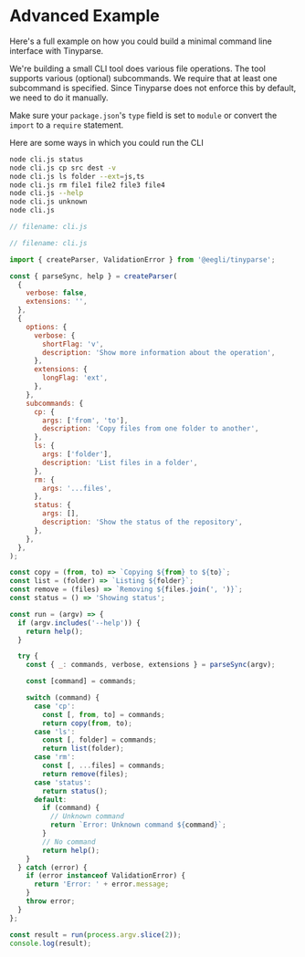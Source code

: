 # Advanced Example

Here's a full example on how you could build a minimal command line interface with Tinyparse.

We're building a small CLI tool does various file operations. The tool supports various (optional) subcommands. We require that at least one subcommand is specified. Since Tinyparse does not enforce this by default, we need to do it manually.

Make sure your `package.json`'s `type` field is set to `module` or convert the `import` to a `require` statement.

Here are some ways in which you could run the CLI

```sh
node cli.js status
node cli.js cp src dest -v
node cli.js ls folder --ext=js,ts
node cli.js rm file1 file2 file3 file4
node cli.js --help
node cli.js unknown
node cli.js
```

```js
// filename: cli.js

// filename: cli.js

import { createParser, ValidationError } from '@eegli/tinyparse';

const { parseSync, help } = createParser(
  {
    verbose: false,
    extensions: '',
  },
  {
    options: {
      verbose: {
        shortFlag: 'v',
        description: 'Show more information about the operation',
      },
      extensions: {
        longFlag: 'ext',
      },
    },
    subcommands: {
      cp: {
        args: ['from', 'to'],
        description: 'Copy files from one folder to another',
      },
      ls: {
        args: ['folder'],
        description: 'List files in a folder',
      },
      rm: {
        args: '...files',
      },
      status: {
        args: [],
        description: 'Show the status of the repository',
      },
    },
  },
);

const copy = (from, to) => `Copying ${from} to ${to}`;
const list = (folder) => `Listing ${folder}`;
const remove = (files) => `Removing ${files.join(', ')}`;
const status = () => 'Showing status';

const run = (argv) => {
  if (argv.includes('--help')) {
    return help();
  }

  try {
    const { _: commands, verbose, extensions } = parseSync(argv);

    const [command] = commands;

    switch (command) {
      case 'cp':
        const [, from, to] = commands;
        return copy(from, to);
      case 'ls':
        const [, folder] = commands;
        return list(folder);
      case 'rm':
        const [, ...files] = commands;
        return remove(files);
      case 'status':
        return status();
      default:
        if (command) {
          // Unknown command
          return `Error: Unknown command ${command}`;
        }
        // No command
        return help();
    }
  } catch (error) {
    if (error instanceof ValidationError) {
      return 'Error: ' + error.message;
    }
    throw error;
  }
};

const result = run(process.argv.slice(2));
console.log(result);
```

